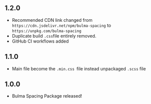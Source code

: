 ## 1.2.0
- Recommended CDN link changed from `https://cdn.jsdelivr.net/npm/bulma-spacing` to `https://unpkg.com/bulma-spacing`
- Duplicate build `.css`file entirely removed.
- GitHub CI workflows added

## 1.1.0
- Main file become the `.min.css `file instead unpackaged `.scss` file

## 1.0.0
- Bulma Spacing Package released!